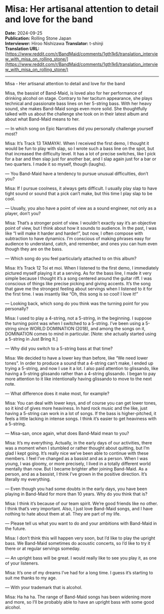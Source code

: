 ﻿# Misa: Her artisanal attention to detail and love for the band

**Date:** 2024-09-25  
**Publication:** Rolling Stone Japan  
**Interviewer:** Hiroo Nishizawa  **Translator:** t-shinji  
**Translation URL:** [https://www.reddit.com/r/BandMaid/comments/1gth1k6/translation_interview_with_misa_on_rolling_stone/](https://www.reddit.com/r/BandMaid/comments/1gth1k6/translation_interview_with_misa_on_rolling_stone/)  

---

Misa - Her artisanal attention to detail and love for the band

Misa, the bassist of Band-Maid, is loved also for her performance of drinking alcohol on stage. Contrary to her taciturn appearance, she plays technical and passionate bass lines on her 5-string bass. With her heavy sound, she makes Band-Maid songs even more solid. She thoughtfully talked with us about the challenge she took on in their latest album and about what Band-Maid means to her.

― In which song on Epic Narratives did you personally challenge yourself most?

Misa: It’s Track 13 TAMAYA!. When I received the first demo, I thought it would be fun to play with slap, so I wrote such a bass line on the spot, but that increased the difficulty level. It has a lot of precise switches, like I pick for a bar and then slap just for another bar, and I slap again just for a bar or two quarters. I made it so myself, though (laughs).

― You Band-Maid have a tendency to pursue unusual difficulties, don’t you?

Misa: If I pursue coolness, it always gets difficult. I usually play slap to have tight sound or sound that a pick can’t make, but this time I play slap to be cool.

― Usually, you also have a point of view as a sound engineer, not only as a player, don’t you?

Misa: That’s a stronger point of view. I wouldn’t exactly say it’s an objective point of view, but I think about how it sounds to audience. In the past, I was like “I will make it harder and harder!”, but now, I often compose with subtraction to have dynamics. I’m conscious of making phrases easy for audience to understand, catch, and remember, and ones you can hum even though they are on the bass.

― Which song do you feel particularly attached to on this album?

Misa: It’s Track 12 Toi et moi. When I listened to the first demo, I immediately pictured myself playing it at a serving. As for the bass line, I made it very simple because I thought it’s a song centered around the guitar riff. I was conscious of things like precise picking and giving accents. It’s the song that gave me the strongest feeling about servings when I listened to it for the first time. I was insantly like “Oh, this song is so cool! I love it!”

― Looking back, which song do you think was the turning point for you personally?

Misa: I used to play a 4-string, not a 5-string, in the beginning. I suppose the turning point was when I switched to a 5-string. I’ve been using a 5-string since WORLD DOMINATION (2018), and among the songs on it, DOMINATION comes to mind in particular. [Note: she actually started using a 5-string in Just Bring It.]

― Why did you switch to a 5-string bass at that time?

Misa: We decided to have a lower key than before, like “We need lower tones”. In order to produce a sound that a 4-string can’t make, I ended up trying a 5-string, and now I use it a lot. I also paid attention to glissando, like having a 5-string glissando rather than a 4-string glissando. I began to pay more attention to it like intentionally having glissando to move to the next note.

― What difference does it make most, for example?

Misa: You can deal with lower keys, and of course you can get lower tones, so it kind of gives more heaviness. In hard rock music and the like, just having a 5-string can work in a lot of songs. If the bass is higher-pitched, it feels a little lacking in intense songs. I think it’s easier to get heaviness with a 5-string.

― Misa-san, once again, what does Band-Maid mean to you?

Misa: It’s my everything. Actually, in the early days of our activities, there was a moment when I stumbled or rather thought about quitting, but I’m glad I kept going. It’s really nice we’ve been able to continue with these members. I feel I’ve changed as a bassist and as a person. When I was young, I was gloomy, or more precisely, I lived in a totally different world mentally than now. But I became brighter after joining Band-Maid. As a person, and as a bassist, I think I’ve grown in the positive direction. It’s literally my everything.

― Even though you had some doubts in the early days, you have been playing in Band-Maid for more than 10 years. Why do you think that is?

Misa: I think it’s because of our team spirit. We’re good friends like no other. I think that’s very important. Also, I just love Band-Maid songs, and I have nothing to hate about them at all. They are part of my life.

― Please tell us what you want to do and your ambitions with Band-Maid in the future.

Misa: I don’t think this will happen very soon, but I’d like to play the upright bass. We Band-Maid sometimes do acoustic concerts, so I’d like to try it there or at regular servings someday.

― An upright bass will be great. I would really like to see you play it, as one of your listeners.

Misa: It’s one of my dreams I’ve had for a long time. I guess it’s starting to suit me thanks to my age.

― With your trademark that is alcohol.

Misa: Ha ha ha. The range of Band-Maid songs has been widening more and more, so I’ll be probably able to have an upright bass with some good alcohol.
